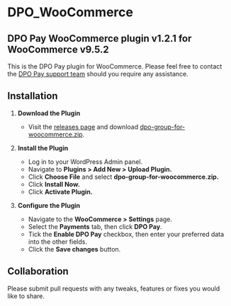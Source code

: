 # DPO_WooCommerce

## DPO Pay WooCommerce plugin v1.2.1 for WooCommerce v9.5.2

This is the DPO Pay plugin for WooCommerce. Please feel free to contact
the [DPO Pay support team](https://dpogroup.com/contact-us/) should you require any assistance.

## Installation

1. **Download the Plugin**
    - Visit the [releases page](https://github.com/DPO-Group/DPO_WooCommerce/releases) and
      download [dpo-group-for-woocommerce.zip](https://github.com/DPO-Group/DPO_WooCommerce/releases/download/v1.2.0/dpo-group-for-woocommerce.zip).

2. **Install the Plugin**
    - Log in to your WordPress Admin panel.
    - Navigate to **Plugins > Add New > Upload Plugin.**
    - Click **Choose File** and select **dpo-group-for-woocommerce.zip.**
    - Click **Install Now.**
    - Click **Activate Plugin.**

3. **Configure the Plugin**
    - Navigate to the **WooCommerce > Settings** page.
    - Select the **Payments** tab, then click **DPO Pay**.
    - Tick the **Enable DPO Pay** checkbox, then enter your preferred data into the other fields.
    - Click the **Save changes** button.

## Collaboration

Please submit pull requests with any tweaks, features or fixes you would like to share.
